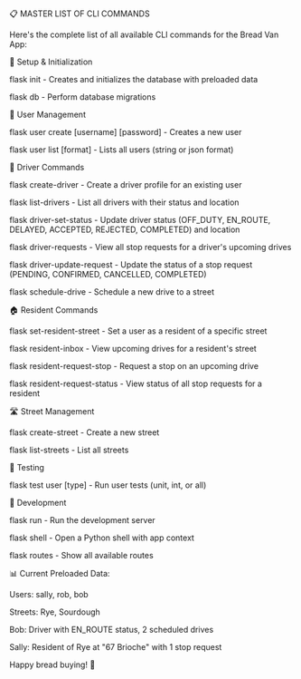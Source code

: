 📋 MASTER LIST OF CLI COMMANDS

Here's the complete list of all available CLI commands for the Bread Van App:


🔧 Setup & Initialization

flask init - Creates and initializes the database with preloaded data

flask db - Perform database migrations


👥 User Management

flask user create [username] [password] - Creates a new user

flask user list [format] - Lists all users (string or json format)


🚗 Driver Commands

flask create-driver - Create a driver profile for an existing user

flask list-drivers - List all drivers with their status and location

flask driver-set-status - Update driver status (OFF_DUTY, EN_ROUTE, DELAYED, ACCEPTED, REJECTED, COMPLETED) and location

flask driver-requests - View all stop requests for a driver's upcoming drives

flask driver-update-request - Update the status of a stop request (PENDING, CONFIRMED, CANCELLED, COMPLETED)

flask schedule-drive - Schedule a new drive to a street

🏠 Resident Commands

flask set-resident-street - Set a user as a resident of a specific street

flask resident-inbox - View upcoming drives for a resident's street

flask resident-request-stop - Request a stop on an upcoming drive

flask resident-request-status - View status of all stop requests for a resident


🛣️ Street Management

flask create-street - Create a new street

flask list-streets - List all streets


🧪 Testing

flask test user [type] - Run user tests (unit, int, or all)


🔧 Development

flask run - Run the development server

flask shell - Open a Python shell with app context

flask routes - Show all available routes


📊 Current Preloaded Data:

Users: sally, rob, bob

Streets: Rye, Sourdough

Bob: Driver with EN_ROUTE status, 2 scheduled drives

Sally: Resident of Rye at "67 Brioche" with 1 stop request


Happy bread buying! 🎉

